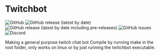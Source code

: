 # Twitchbot
![GitHub](https://img.shields.io/github/license/Westlanderz/Twitchbot)
![GitHub release (latest by date)](https://img.shields.io/github/v/release/westlanderz/twitchbot)
![GitHub release (latest by date including pre-releases)](https://img.shields.io/github/v/release/westlanderz/twitchbot?include_prereleases)
![GitHub issues](https://img.shields.io/github/issues/westlanderz/twitchbot)
![Discord](https://img.shields.io/discord/692815534865121370)

Making a general purpose twitch chat bot
Compile by running make in the root folder, only works on linux or by just running the twitchbot executable.
